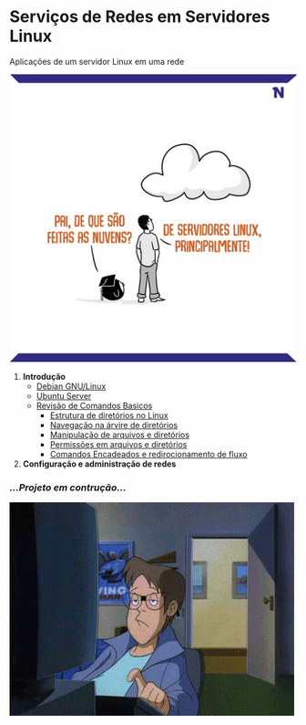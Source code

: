 # Serviços de Redes em Servidores Linux

Aplicações de um servidor Linux em uma rede

![](Itens/Imagens/nuvensdeservidoreslinux.jpg)

1. **Introdução**  
   - [Debian GNU/Linux](Itens/Debian_GNU_Linux.md)
   - [Ubuntu Server]()
   - [Revisão de Comandos Basicos]()
      - [Estrutura de diretórios no Linux]()
      - [Navegação na árvire de diretórios]()
      - [Manipulação de arquivos e diretórios]()
      - [Permissões em arquivos e diretórios]()
      - [Comandos Encadeados e redirocionamento de fluxo]()	 
 1. **Configuração e administração de redes**
 
### _...Projeto em contrução..._
![](Itens/Imagens/Construcao.gif)
